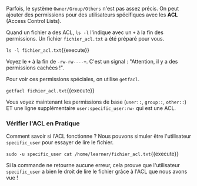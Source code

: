 Parfois, le système `Owner/Group/Others` n'est pas assez précis. On peut ajouter des permissions pour des utilisateurs spécifiques avec les **ACL** (Access Control Lists).

Quand un fichier a des ACL, `ls -l` l'indique avec un `+` à la fin des permissions. Un fichier `fichier_acl.txt` a été préparé pour vous.

`ls -l fichier_acl.txt`{{execute}}

Voyez le **`+`** à la fin de `-rw-rw----+`. C'est un signal : "Attention, il y a des permissions cachées !".

Pour voir ces permissions spéciales, on utilise `getfacl`.

`getfacl fichier_acl.txt`{{execute}}

Vous voyez maintenant les permissions de base (`user::`, `group::`, `other::`) ET une ligne supplémentaire `user:specific_user:rw-` qui est une ACL.

### Vérifier l'ACL en Pratique

Comment savoir si l'ACL fonctionne ? Nous pouvons simuler être l'utilisateur `specific_user` pour essayer de lire le fichier.

`sudo -u specific_user cat /home/learner/fichier_acl.txt`{{execute}}

Si la commande ne retourne aucune erreur, cela prouve que l'utilisateur `specific_user` a bien le droit de lire le fichier grâce à l'ACL que nous avons vue !